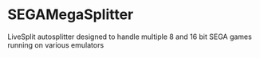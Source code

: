 # SEGAMegaSplitter
LiveSplit autosplitter designed to handle multiple 8 and 16 bit SEGA games running on various emulators
